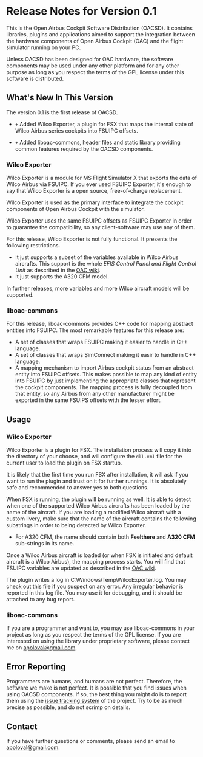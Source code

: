 # Release Notes for Version 0.1

This is the Open Airbus Cockpit Software Distribution (OACSD). It contains 
libraries, plugins and applications aimed to support the integration between the 
hardware components of Open Airbus Cockpit (OAC) and the flight simulator
running on your PC. 

Unless OACSD has been designed for OAC hardware, the software components
may be used under any other platform and for any other purpose as long as you 
respect the terms of the GPL license under this software is distributed. 

## What's New In This Version

The version 0.1 is the first release of OACSD. 

* `+` Added Wilco Exporter, a plugin for FSX that maps the internal state of Wilco
Airbus series cockpits into FSUIPC offsets. 

* `+` Added liboac-commons, header files and static library providing common 
features required by the OACSD components. 

### Wilco Exporter

Wilco Exporter is a module for MS Flight Simulator X that exports the data of 
Wilco Airbus via FSUIPC. If you ever used FSUIPC Exporter, it's enough to say 
that Wilco Exporter is a open source, free-of-charge replacement.

Wilco Exporter is used as the primary interface to integrate the cockpit 
components of Open Airbus Cockpit with the simulator.

Wilco Exporter uses the same FSUIPC offsets as FSUIPC Exporter in order to 
guarantee the compatibility, so any client-software may use any of them.

For this release, Wilco Exporter is not fully functional. It presents the 
following restrictions. 

* It just supports a subset of the variables available in Wilco Airbus 
aircrafts. This support is the whole *EFIS Control Panel and Flight Control 
Unit* as described in the 
[OAC wiki](https://github.com/apoloval/open-airbus-cockpit/wiki/Wilco-Exporter).
* It just supports the A320 CFM model. 

In further releases, more variables and more Wilco aircraft models will 
be supported. 

### liboac-commons

For this release, liboac-commons provides C++ code for mapping abstract 
entities into FSUIPC. The most remarkable features for this release are:

* A set of classes that wraps FSUIPC making it easier to handle in C++ language.
* A set of classes that wraps SimConnect making it easir to handle in C++
language. 
* A mapping mechanism to import Airbus cockpit status from an abstract entity 
into FSUIPC offsets. This makes possible to map any kind of entity into FSUIPC 
by just implementing the appropriate classes that represent the cockpit
components. The mapping process is fully decoupled from that entity, so any
Airbus from any other manufacturer might be exported in the same FSUIPS offsets
with the lesser effort. 

## Usage

### Wilco Exporter

Wilco Exporter is a plugin for FSX. The installation process will copy it
into the directory of your choose, and will configure the `dll.xml` file for
the current user to load the plugin on FSX startup. 

It is likely that the first time you run FSX after installation, it will ask
if you want to run the plugin and trust on it for further runnings. It is
absolutely safe and recommended to answer yes to both questions. 

When FSX is running, the plugin will be running as well. It is able to detect
when one of the supported Wilco Airbus aircrafts has been loaded by the 
name of the aircraft. If you are loading a modified Wilco aircraft with a
custom livery, make sure that the name of the aircraft contains the following
substrings in order to being detected by Wilco Exporter.

* For A320 CFM, the name should contain both **Feelthere** and **A320 CFM** 
sub-strings in its name. 

Once a Wilco Airbus aircraft is loaded (or when FSX is initiated and default
aircraft is a Wilco Airbus), the mapping process starts. You will find that
FSUIPC variables are updated as described in the 
[OAC wiki](https://github.com/apoloval/open-airbus-cockpit/wiki/Wilco-Exporter).

The plugin writes a log in C:\Windows\Temp\WilcoExporter.log. You may check
out this file if you suspect on any error. Any irregular behavior is reported
in this log file. You may use it for debugging, and it should be attached
to any bug report. 

### liboac-commons

If you are a programmer and want to, you may use liboac-commons in your
project as long as you respect the terms of the GPL license. If you are 
interested on using the library under proprietary software, please contact
me on [apoloval@gmail.com](mailto:apoloval@gmail.com). 

## Error Reporting

Programmers are humans, and humans are not perfect. Therefore, the software
we make is not perfect. It is possible that you find issues when using OACSD
components. If so, the best thing you might do is to report them using the
[issue tracking system](https://github.com/apoloval/open-airbus-cockpit/issues) 
of the project. Try to be as much precise as possible, and do not scrimp on
details.
 
## Contact

If you have further questions or comments, please send an email to 
[apoloval@gmail.com](mailto:apoloval@gmail.com). 